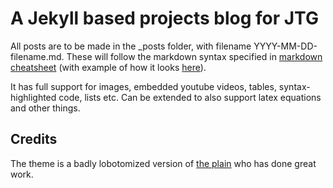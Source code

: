 # A Jekyll based projects blog for JTG #

All posts are to be made in the _posts folder, with filename YYYY-MM-DD-filename.md. These will follow the markdown syntax specified in [markdown cheatsheet](https://raw.githubusercontent.com/heiswayi/the-plain/master/_posts/2015-09-04-markdown-cheatsheet-demo.md) (with example of how it looks [here](http://heiswayi.github.io/the-plain/notes/markdown-cheatsheet-demo/)).

It has full support for images, embedded youtube videos, tables, syntax-highlighted code, lists etc. Can be extended to also support latex equations and other things.

## Credits ##
The theme is a badly lobotomized version of [the plain](http://heiswayi.github.io/the-plain.html) who has done great work. 

